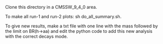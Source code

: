 Clone this directory in a CMSSW_9_4_0 area.

To make all run-1 and run-2 plots: sh do_all_summary.sh.

To give new results, make a txt file with one line with the mass followed by the limit on BR(h->aa) and edit the python code to add this new analysis with the correct decays mode. 

